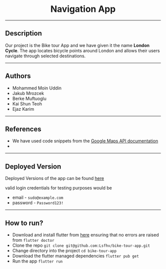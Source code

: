 <h1 align="center">
Navigation App
</h1>

****

## Description
Our project is the Bike tour App and we have given it the name **London Cycle**. The app locates bicycle points around London and allows their users navigate through selected destinations. 

****

## Authors
<ul>
  <li>Mohammed Moin Uddin</li>
  <li>Jakub Mrozcek</li>
  <li>Berke Muftuoglu</li>
  <li>Kai Shun Teoh</li>
  <li>Ejaz Karim</li>
</ul>

****

## References
- We have used code snippets from the [Google Maps API documentation](https://codelabs.developers.google.com/codelabs/google-maps-in-flutter#0)
- 

****

## Deployed Version 
Deployed Versions of the app can be found [here](https://github.com/Lsfhv/bike-tour-app/releases/tag/Deployment)

valid login credentials for testing purposes would be 
- email - ```sudo@example.com```
- password - ```Password123!```

****

## How to run?

- Download and install flutter from [here](https://docs.flutter.dev/get-started/install/linux) ensuring that no errors are raised from ```flutter doctor ```
- Clone the repo ``` git clone git@github.com:Lsfhv/bike-tour-app.git ```
- Change directory into the project ``` cd bike-tour-app ```
- Download the flutter managed dependencies ``` flutter pub get ```
- Run the app ``` flutter run ``` 











